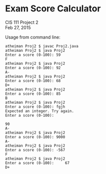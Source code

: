 # Exam Score Calculator

CIS 111 Project 2<br/>
Feb 27, 2015



Usage from command line:

```shell
atheiman Proj2 $ javac Proj2.java
atheiman Proj2 $ java Proj2
Enter a score (0-100): 59
F
atheiman Proj2 $ java Proj2
Enter a score (0-100): 92
A-
atheiman Proj2 $ java Proj2
Enter a score (0-100): 68
D+
atheiman Proj2 $ java Proj2
Enter a score (0-100): 85
B
atheiman Proj2 $ java Proj2
Enter a score (0-100): fgjh
Expected an integer. Try again.
Enter a score (0-100):

90
A-
atheiman Proj2 $ java Proj2
Enter a score (0-100): 9000
A-
atheiman Proj2 $ java Proj2
Enter a score (0-100): -567
F
atheiman Proj2 $ java Proj2
Enter a score (0-100):     67
D+
```
